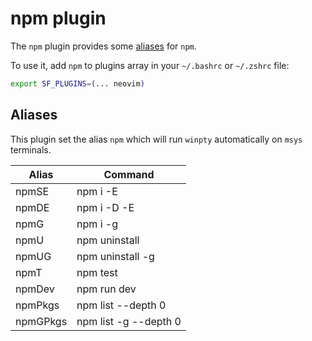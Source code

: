 # npm plugin

The `npm` plugin provides some [aliases](#aliases) for `npm`.

To use it, add `npm` to plugins array in your `~/.bashrc` or `~/.zshrc` file:

```sh
export SF_PLUGINS=(... neovim)
```

## Aliases

This plugin set the alias `npm` which will run `winpty` automatically on `msys` terminals.

| Alias    | Command               |
| -------- | --------------------- |
| npmSE    | npm i -E              |
| npmDE    | npm i -D -E           |
| npmG     | npm i -g              |
| npmU     | npm uninstall         |
| npmUG    | npm uninstall -g      |
| npmT     | npm test              |
| npmDev   | npm run dev           |
| npmPkgs  | npm list --depth 0    |
| npmGPkgs | npm list -g --depth 0 |

